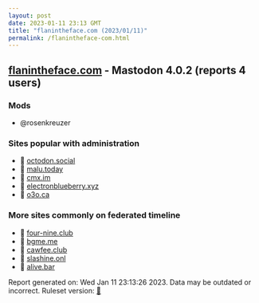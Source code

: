 ```yaml
---
layout: post
date: 2023-01-11 23:13 GMT
title: "flanintheface.com (2023/01/11)"
permalink: /flanintheface-com.html
---
```



## [flanintheface.com](https://flanintheface.com) - Mastodon 4.0.2 (reports 4 users)

### Mods
 * @rosenkreuzer

### Sites popular with administration

* 🐘 [octodon.social](/octodon-social.html)
* 🐘 [malu.today](/malu-today.html)
* 🐘 [cmx.im](/cmx-im.html)
* 🐘 [electronblueberry.xyz](/electronblueberry-xyz.html)
* 🐘 [o3o.ca](/o3o-ca.html)

### More sites commonly on federated timeline

* 🐘 [four-nine.club](/four-nine-club.html)
* 🐘 [bgme.me](/bgme-me.html)
* 🐘 [cawfee.club](/cawfee-club.html)
* 🐘 [slashine.onl](/slashine-onl.html)
* 🐘 [alive.bar](/alive-bar.html)

Report generated on: Wed Jan 11 23:13:26 2023. Data may be outdated or incorrect.
Ruleset version: [🧁](/version-cupcake)
